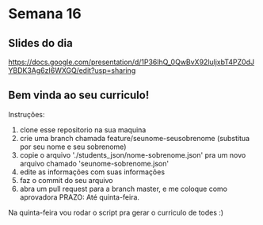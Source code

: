# Semana 16
## Slides do dia
https://docs.google.com/presentation/d/1P36lhQ_0QwBvX92luljxbT4PZ0dJYBDK3Ag6zI6WXGQ/edit?usp=sharing

## Bem vinda ao seu curriculo!
Instruções:
1. clone esse repositorio na sua maquina
2. crie uma branch chamada feature/seunome-seusobrenome (substitua por seu nome e seu sobrenome)
3. copie o arquivo './students_json/nome-sobrenome.json' pra um novo arquivo chamado 'seunome-sobrenome.json'
4. edite as informações com suas informações
5. faz o commit do seu arquivo
6. abra um pull request para a branch master, e me coloque como aprovadora
PRAZO: Até quinta-feira.

Na quinta-feira vou rodar o script pra gerar o curriculo de todes :)
